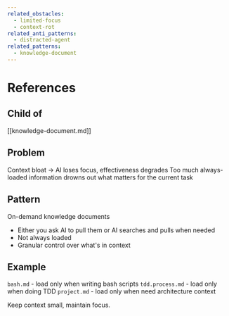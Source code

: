 ```yaml
---
related_obstacles:
  - limited-focus
  - context-rot
related_anti_patterns:
  - distracted-agent
related_patterns:
  - knowledge-document
---
```


# References

## Child of
[[knowledge-document.md]]

## Problem
Context bloat → AI loses focus, effectiveness degrades
Too much always-loaded information drowns out what matters for the current task

## Pattern
On-demand knowledge documents
- Either you ask AI to pull them or AI searches and pulls when needed
- Not always loaded
- Granular control over what's in context

## Example
`bash.md` - load only when writing bash scripts
`tdd.process.md` - load only when doing TDD
`project.md` - load only when need architecture context

Keep context small, maintain focus.